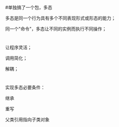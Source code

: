 #单独搞了一个包，多态

多态是同一个行为具有多个不同表现形式或形态的能力；

同一个"命令"，多态让不同的实例而执行不同操作；

#

让程序灵活；

调用简化；

解耦；

#

实现多态必要条件：

继承

重写

父类引用指向子类对象